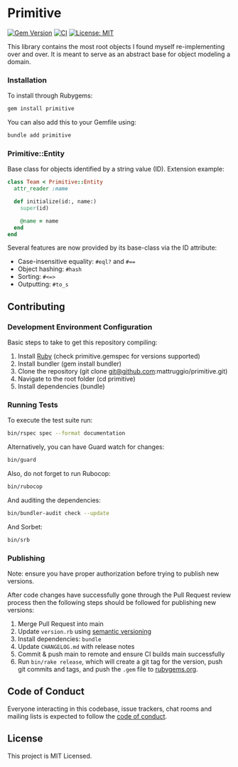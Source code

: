 # Primitive

[![Gem Version](https://badge.fury.io/rb/primitive.svg)](https://badge.fury.io/rb/primitive) [![CI](https://github.com/mattruggio/primitive/actions/workflows/ci.yaml/badge.svg)](https://github.com/mattruggio/primitive/actions/workflows/ci.yaml) [![License: MIT](https://img.shields.io/badge/License-MIT-yellow.svg)](https://opensource.org/licenses/MIT)

This library contains the most root objects I found myself re-implementing over and over. It is meant to serve as an abstract base for object modeling a domain.

### Installation

To install through Rubygems:

```zsh
gem install primitive
```

You can also add this to your Gemfile using:

```zsh
bundle add primitive
```

### Primitive::Entity

Base class for objects identified by a string value (ID). Extension example:

```ruby
class Team < Primitive::Entity
  attr_reader :name

  def initialize(id:, name:)
    super(id)

    @name = name
  end
end
```

Several features are now provided by its base-class via the ID attribute:

* Case-insensitive equality: `#eql?` and `#==`
* Object hashing: `#hash`
* Sorting: `#<=>`
* Outputting: `#to_s`

## Contributing

### Development Environment Configuration

Basic steps to take to get this repository compiling:

1. Install [Ruby](https://www.ruby-lang.org/en/documentation/installation/) (check primitive.gemspec for versions supported)
2. Install bundler (gem install bundler)
3. Clone the repository (git clone git@github.com:mattruggio/primitive.git)
4. Navigate to the root folder (cd primitive)
5. Install dependencies (bundle)

### Running Tests

To execute the test suite run:

```zsh
bin/rspec spec --format documentation
```

Alternatively, you can have Guard watch for changes:

```zsh
bin/guard
```

Also, do not forget to run Rubocop:

```zsh
bin/rubocop
```

And auditing the dependencies:

```zsh
bin/bundler-audit check --update
```

And Sorbet:

```zsh
bin/srb
```

### Publishing

Note: ensure you have proper authorization before trying to publish new versions.

After code changes have successfully gone through the Pull Request review process then the following steps should be followed for publishing new versions:

1. Merge Pull Request into main
2. Update `version.rb` using [semantic versioning](https://semver.org/)
3. Install dependencies: `bundle`
4. Update `CHANGELOG.md` with release notes
5. Commit & push main to remote and ensure CI builds main successfully
6. Run `bin/rake release`, which will create a git tag for the version, push git commits and tags, and push the `.gem` file to [rubygems.org](https://rubygems.org).

## Code of Conduct

Everyone interacting in this codebase, issue trackers, chat rooms and mailing lists is expected to follow the [code of conduct](https://github.com/mattruggio/primitive/blob/main/CODE_OF_CONDUCT.md).

## License

This project is MIT Licensed.
